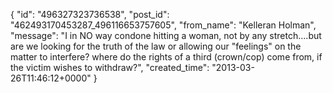  {
   "id": "496327323736538",
   "post_id": "462493170453287_496116653757605",
   "from_name": "Kelleran Holman",
   "message": "I in NO way condone hitting a woman, not by any stretch....but are we looking for the truth of the law or allowing our \"feelings\" on the matter to interfere? where do the rights of a third (crown/cop) come from, if the victim wishes to withdraw?",
   "created_time": "2013-03-26T11:46:12+0000"
 }
